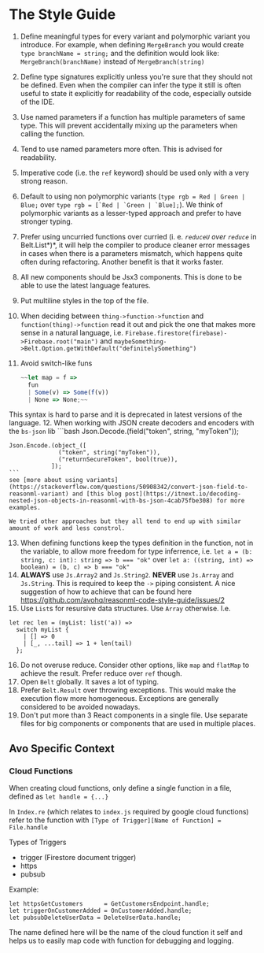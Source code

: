 # The Style Guide

1. Define meaningful types for every variant and polymorphic variant you introduce. For example, when defining `MergeBranch` you would create `type branchName = string;` and the definition would look like: `MergeBranch(branchName)` instead of `MergeBranch(string)`
2. Define type signatures explicitly unless you're sure that they should not be defined. Even when the compiler can infer the type it still is often useful to state it explicitly for readability of the code, especially outside of the IDE.
3. Use named parameters if a function has multiple parameters of same type. This will prevent accidentally mixing up the parameters when calling the function.
4. Tend to use named parameters more often. This is advised for readability.
5. Imperative code (i.e. the `ref` keyword) should be used only with a very strong reason.
6. Default to using non polymorphic variants (```type rgb = Red | Green | Blue;``` over ```type rgb = [`Red | `Green | `Blue];```). We think of polymorphic variants as a lesser-typed approach and prefer to have stronger typing.
7. Prefer using uncurried functions over curried (i. e. *`reduceU` over `reduce`* in Belt.List*)*, it will help the compiler to produce cleaner error messages in cases when there is a parameters mismatch, which happens quite often during refactoring. Another benefit is that it works faster.
8. All new components should be Jsx3 components. This is done to be able to use the latest language features.
9. Put multiline styles in the top of the file. 
10. When deciding between `thing->function->function` and `function(thing)->function` read it out and pick the one that makes more sense in a natural language, i.e. `Firebase.firestore(firebase)->Firebase.root("main")` and `maybeSomething->Belt.Option.getWithDefault("definitelySomething")`
11. Avoid switch-like funs 

    ```jsx
    ~~let map = f =>
      fun
      | Some(v) => Some(f(v))
      | None => None;~~
    ```
  This syntax is hard to parse and it is deprecated in latest versions of the language.
12. When working with JSON create decoders and encoders with the `bs-json` lib
    ```bash
    Json.Decode.(field("token", string, "myToken"));

    Json.Encode.(object_([
                  ("token", string("myToken")),
                  ("returnSecureToken", bool(true)),
                ]);
    ```
    see [more about using variants](https://stackoverflow.com/questions/50908342/convert-json-field-to-reasonml-variant) and [this blog post](https://itnext.io/decoding-nested-json-objects-in-reasonml-with-bs-json-4cab75fbe308) for more examples.

    We tried other approaches but they all tend to end up with similar amount of work and less constrol.
13. When defining functions keep the types definition in the function, not in the variable, to allow more freedom for type inferrence, i.e. `let a = (b: string, c: int): string => b === "ok"` over `let a: ((string, int) => boolean) = (b, c) => b === "ok"`
14. **ALWAYS** use `Js.Array2` and `Js.String2`. **NEVER** use `Js.Array` and `Js.String`. This is required to keep the `->` piping consistent. A nice suggestion of how to achieve that can be found here https://github.com/avohq/reasonml-code-style-guide/issues/2
15. Use `List`s for resursive data structures. Use `Array` otherwise. I.e.
  ```
  let rec len = (myList: list('a)) =>
    switch myList {
      | [] => 0
      | [_, ...tail] => 1 + len(tail)
    };
  ```
16. Do not overuse reduce. Consider other options, like `map` and `flatMap` to achieve the result. Prefer reduce over `ref` though.
17. Open `Belt` globally. It saves a lot of typing.
18. Prefer `Belt.Result` over throwing exceptions. This would make the execution flow more homogeneous. Exceptions are generally considered to be avoided nowadays.
19. Don't put more than 3 React components in a single file. Use separate files for big components or components that are used in multiple places.


## Avo Specific Context


### Cloud Functions

When creating cloud functions, only define a single function in a file, defined as `let handle = {...}`

In `Index.re` (which relates to `index.js` required by google cloud functions)
refer to the function with 
`[Type of Trigger][Name of Function] = File.handle`

Types of Triggers
   - trigger (Firestore document trigger)
   - https
   - pubsub

Example:
```
let httpsGetCustomers      = GetCustomersEndpoint.handle;
let triggerOnCustomerAdded = OnCustomerAdded.handle;
let pubsubDeleteUserData = DeleteUserData.handle;
```
The name defined here will be the name of the cloud function it self and helps us to easily map code with function for debugging and logging.
